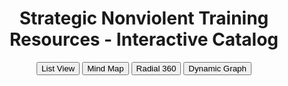 <!DOCTYPE html>
<html lang="en">
<head>
<meta charset="UTF-8" />
<meta name="viewport" content="width=device-width, initial-scale=1" />
<title>Strategic Nonviolent Training Resources - Interactive Catalog</title>

<!-- Stylesheets -->
<link rel="stylesheet" href="styles.css" />

<!-- D3.js - only one include -->
<script src="https://cdnjs.cloudflare.com/ajax/libs/d3/7.9.0/d3.min.js" crossorigin="anonymous" referrerpolicy="no-referrer"></script>

</head>
<body>

<header>
  <h1>Strategic Nonviolent Training Resources - Interactive Catalog</h1>
  <nav id="toolbar">
    <button id="tabList" onclick="showList()">List View</button>
    <button id="tabMindMap" onclick="openMindMap()">Mind Map</button>
    <button id="tabRadial360" onclick="showRadial360()">Radial 360</button>
    <button id="tabDynamic" onclick="showDynamic()">Dynamic Graph</button>
  </nav>
</header>

<main>
  <div id="content"></div>
</main>

<script>
// Mind Map / Dynamic / Radial code

// Radial 360 layout function
function showRadial360() {
  // ... setup code ...

  // Example loop with corrected comparison operators
  for (let j = 0; j < count; j++) {
    // loop body
  }

  // Another similar loop with corrected comparison operators
  for (let j = 0; j < countThisRing; j++) {
    // loop body
  }

  // ... rest of the radial 360 layout code ...
}

// Other view functions
function showList() {
  // ...
}
function openMindMap() {
  // ...
}
function showDynamic() {
  // ...
}

// Auto-open logic updated to open Radial 360 view by default when ?mindmap=1 is present
(function() {
  const params = new URLSearchParams(window.location.search);
  if (params.get('mindmap') === '1') {
    setTimeout(function() {
      openMindMap();
      if (typeof showRadial360 === 'function') { showRadial360(); }
    }, 120);
  }
})();

</script>

</body>
</html>
